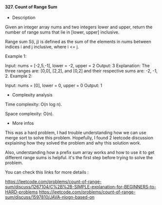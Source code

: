 #### 327. Count of Range Sum

* Description

Given an integer array nums and two integers lower and upper, return the number of range sums that lie in [lower, upper] inclusive.

Range sum S(i, j) is defined as the sum of the elements in nums between indices i and j inclusive, where i <= j.

Example 1:

Input: nums = [-2,5,-1], lower = -2, upper = 2
Output: 3
Explanation: The three ranges are: [0,0], [2,2], and [0,2] and their respective sums are: -2, -1, 2.
Example 2:

Input: nums = [0], lower = 0, upper = 0
Output: 1

* Complexity analysis

Time complexity: O(n log n).

Space complexity: O(n).

* More infos

This was a hard problem, I had trouble understanding how we can use merge sort to solve this problem. 
Hopefully, I found 2 leetcode discussion explaining how they solved the problem and why this solution work. 

Also, understanding how a prefix sum array works and how to use it to get different range sums is helpful. it's the first step before trying to solve the problem. 

You can check this links for more details : 

https://leetcode.com/problems/count-of-range-sum/discuss/1267104/C%2B%2B-SIMPLE-explanation-for-BEGINNERS-to-HARD-problems
https://leetcode.com/problems/count-of-range-sum/discuss/1597810/JAVA-nlogn-based-on